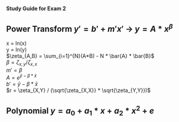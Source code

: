 #### Study Guide for Exam 2

## Power Transform $y' = b' + m'x'$ -> $y = A * x ^{\beta}$ 
x = ln(x)  
y = ln(y)  
$\zeta_{A,B} = \sum_{i=1}^{N}(A*B) - N * \bar{A} * \bar{B}$  
$\beta = \zeta_{x,y} / \zeta_{x,x}$  
$m' = \beta$  
$A = e^{\bar{y} - \beta * \bar{x}}$  
$b' = \bar{y} - \beta * \bar{x}$  
$r = \zeta_{X,Y} / (\sqrt{\zeta_{X,X}} * \sqrt{\zeta_{Y,Y}})$  
## Polynomial $y = a_0 + a_1 * x + a_2 * x^2 + e$